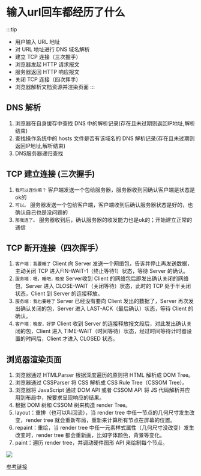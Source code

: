 # 输入url回车都经历了什么
:::tip
+ 用户输入 URL 地址
+ 对 URL 地址进行 DNS 域名解析
+ 建立 TCP 连接（三次握手）
+ 浏览器发起 HTTP 请求报文
+ 服务器返回 HTTP 响应报文
+ 关闭 TCP 连接（四次挥手）
+ 浏览器解析文档资源并渲染页面
:::

## DNS 解析
1. 浏览器在自身缓存中查找 DNS 中的解析记录(存在且未过期则返回IP地址,解析结束)
2. 查找操作系统中的 hosts 文件是否有该域名的 DNS 解析记录(存在且未过期则返回IP地址,解析结束)
3. DNS服务器递归查找

## TCP 建立连接 (三次握手)
1. `我可以连你嘛？` 客户端发送一个包给服务器，服务器收到回确认客户端是状态是ok的
2. `可以。` 服务器发送一个包给客户端，客户端收到后确认服务器状态是好的，也确认自己也是没问题的
3. `那我连了。` 服务器收到后，确认服务器的收发能力也是ok的；开始建立正常的通信


## TCP 断开连接（四次挥手）
1. `客户端：我要睡了` Client 向 Server 发送一个网络包，告诉并停止再发送数据，主动关闭 TCP 进入FIN-WAIT-1（终止等待1）状态，等待 Server 的确认。
2. `服务端：嗯，睡吧，晚安` Server收到 Client 的网络包后即发出确认关闭的网络包，Server 进入 CLOSE-WAIT（关闭等待）状态，此时的 TCP 处于半关闭状态，Client 到 Server 的连接释放。
3. `服务端：我也要睡了` Server 已经没有要向 Client 发出的数据了，Server 再次发出确认关闭的包，Server 进入 LAST-ACK（最后确认）状态，等待 Client 的确认。
4. `客户端：晚安，好梦` Client 收到 Server 的连接释放报文段后，对此发出确认关闭的包，Client 进入 TIME-WAIT（时间等待）状态，经过时间等待计时器设置的时间后，Client 才进入 CLOSED 状态。

## 浏览器渲染页面
1. 浏览器通过 HTMLParser 根据深度遍历的原则把 HTML 解析成 DOM Tree。
2. 浏览器通过 CSSParser 将 CSS 解析成 CSS Rule Tree（CSSOM Tree）。
3. 浏览器将 JavaScript 通过 DOM API 或者 CSSOM API 将 JS 代码解析并应用到布局中，按要求呈现响应的结果。
4. 根据 DOM 树和 CSSOM 树来构造 render Tree。
5. layout：重排（也可以叫回流），当 render tree 中任一节点的几何尺寸发生改变，render tree 就会重新布局，重新来计算所有节点在屏幕的位置。
6. repaint：重绘，当 render tree 中任一元素样式属性（几何尺寸没改变）发生改变时，render tree 都会重新画，比如字体颜色，背景等变化。
7. paint：遍历 render tree，并调动硬件图形 API 来绘制每个节点。

![](../../assets/url.png)

[参考链接](https://juejin.im/post/5c87b54ce51d455f7943dddb#chapter-three)
